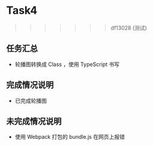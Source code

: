 
# Task4
>>>>>>> df13028 (测试)
## 任务汇总

- 轮播图转换成 Class ，使用 TypeScript 书写

## 完成情况说明

- 已完成轮播图

## 未完成情况说明

- 使用 Webpack 打包的 bundle.js 在网页上报错
